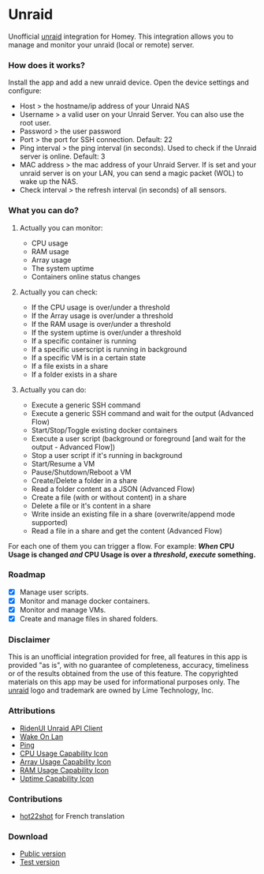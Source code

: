 # Unraid

Unofficial [unraid](https://unraid.net/) integration for Homey.
This integration allows you to manage and monitor your unraid (local or remote) server.

### How does it works?
Install the app and add a new unraid device. Open the device settings and configure:
- Host > the hostname/ip address of your Unraid NAS
- Username > a valid user on your Unraid Server. You can also use the root user.
- Password > the user password
- Port > the port for SSH connection. Default: 22
- Ping interval > the ping interval (in seconds). Used to check if the Unraid server is online. Default: 3
- MAC address > the mac address of your Unraid Server. If is set and your unraid server is on your LAN, you can send a magic packet (WOL) to wake up the NAS.
- Check interval > the refresh interval (in seconds) of all sensors.

### What you can do?
1. Actually you can monitor:
    - CPU usage
    - RAM usage
    - Array usage
    - The system uptime
    - Containers online status changes

2. Actually you can check:
    - If the CPU usage is over/under a threshold
    - If the Array usage is over/under a threshold
    - If the RAM usage is over/under a threshold
    - If the system uptime is over/under a threshold
    - If a specific container is running
    - If a specific userscript is running in background
    - If a specific VM is in a certain state
    - If a file exists in a share
    - If a folder exists in a share

3. Actually you can do:
    - Execute a generic SSH command
    - Execute a generic SSH command and wait for the output (Advanced Flow)
    - Start/Stop/Toggle existing docker containers
    - Execute a user script (background or foreground [and wait for the output - Advanced Flow])
    - Stop a user script if it's running in background
    - Start/Resume a VM
    - Pause/Shutdown/Reboot a VM
    - Create/Delete a folder in a share
    - Read a folder content as a JSON (Advanced Flow)
    - Create a file (with or without content) in a share
    - Delete a file or it's content in a share
    - Write inside an existing file in a share (overwrite/append mode supported)
    - Read a file in a share and get the content (Advanced Flow)


For each one of them you can trigger a flow. For example:
**_When_ CPU Usage is changed _and_ CPU Usage is over a _threshold_, _execute_ something.**

### Roadmap
- [x] Manage user scripts.
- [x] Monitor and manage docker containers.
- [x] Monitor and manage VMs.
- [x] Create and manage files in shared folders.

### Disclaimer
This is an unofficial integration provided for free, all features in this app is provided "as is", with no guarantee of completeness, accuracy, timeliness or of the results obtained from the use of this feature.
The copyrighted materials on this app may be used for informational purposes only. The [unraid](https://unraid.net/) logo and trademark are owned by Lime Technology, Inc.

### Attributions
- [RidenUI Unraid API Client](https://unraid.ridenui.org/)
- [Wake On Lan](https://github.com/song940/wake-on-lan)
- [Ping](https://github.com/justintaddei/tcp-ping)
- [CPU Usage Capability Icon](https://www.svgrepo.com/svg/454733/chip-computer-cpu)
- [Array Usage Capability Icon](https://www.svgrepo.com/svg/454742/computer-device-digital-6)
- [RAM Usage Capability Icon](https://www.svgrepo.com/svg/454734/computer-device-digital-3)
- [Uptime Capability Icon](https://www.svgrepo.com/svg/415299/timer-clock-alarm-time-watch)

### Contributions
- [hot22shot](https://community.homey.app/u/hot22shot) for French translation

### Download
- [Public version](https://homey.app/a/it.arturoiafrate.h-unraid-integration/)
- [Test version](https://homey.app/a/it.arturoiafrate.h-unraid-integration/test/)